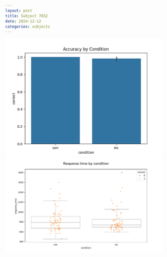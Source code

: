 ```yaml
---
layout: post
title: Subject 7032
date: 2024-12-12
categories: subjects
---
```


![](data/7032/run-1/7032_NF_acc.png)
![](data/7032/run-1/7032_NF_rt.png)
